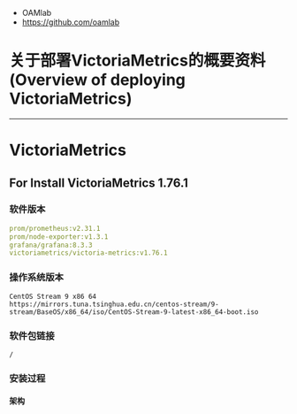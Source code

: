 - OAMlab
- https://github.com/oamlab

# 关于部署VictoriaMetrics的概要资料(Overview of deploying VictoriaMetrics)

---

# VictoriaMetrics


## For Install VictoriaMetrics 1.76.1


### 软件版本

```yaml
prom/prometheus:v2.31.1
prom/node-exporter:v1.3.1
grafana/grafana:8.3.3
victoriametrics/victoria-metrics:v1.76.1
```

### 操作系统版本

````
CentOS Stream 9 x86 64
https://mirrors.tuna.tsinghua.edu.cn/centos-stream/9-stream/BaseOS/x86_64/iso/CentOS-Stream-9-latest-x86_64-boot.iso
````

### 软件包链接

```
/
```

### 安装过程

#### 架构
